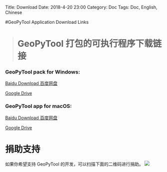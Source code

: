 Title: Download
Date: 2018-4-20 23:00
Category: Doc
Tags: Doc, English, Chinese

#GeoPyTool Application Download Links
># GeoPyTool 打包的可执行程序下载链接


### GeoPyTool pack for Windows:
[Baidu Download 百度网盘](https://pan.baidu.com/s/1kIEMaYmAJSlVlRGg2Xh4zg)

[Google Drive](https://drive.google.com/open?id=1KV_8kX0FVaCKQI2HpkENjr4B8xzHbBgx)




### GeoPyTool app for macOS:
[Baidu Download 百度网盘](https://pan.baidu.com/s/1jXcef1Ha350AxmEJQe9vUA)

[Google Drive](https://drive.google.com/open?id=1Y3tZd5CdT_T4dIe9g1dRoyBr8mxodvQw)



# 捐助支持

如果你希望支持 GeoPyTool 的开发，可以扫描下面的二维码进行捐助。
![](https://raw.githubusercontent.com/GeoPyTool/GeoPyTool/master/img/WeChatQrCode.png)


